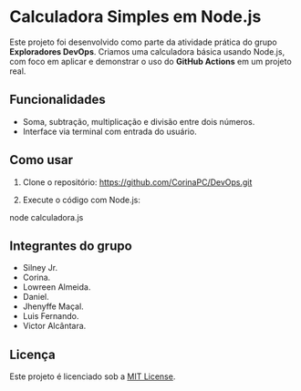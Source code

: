 # Calculadora Simples em Node.js

Este projeto foi desenvolvido como parte da atividade prática do grupo **Exploradores DevOps**. Criamos uma calculadora básica usando Node.js, com foco em aplicar e demonstrar o uso do **GitHub Actions** em um projeto real.

## Funcionalidades

- Soma, subtração, multiplicação e divisão entre dois números.
- Interface via terminal com entrada do usuário.

## Como usar

1. Clone o repositório: https://github.com/CorinaPC/DevOps.git

2. Execute o código com Node.js:

node calculadora.js


## Integrantes do grupo

- Silney Jr.
- Corina.
- Lowreen Almeida.
- Daniel.
- Jhenyffe Maçal.
- Luis Fernando.
- Victor Alcântara.

## Licença

Este projeto é licenciado sob a [MIT License](LICENSE).
